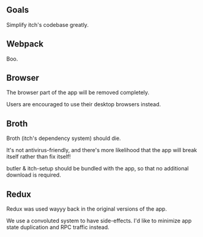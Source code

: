 
## Goals

Simplify itch's codebase greatly.

## Webpack

Boo.

## Browser

The browser part of the app will be removed completely.

Users are encouraged to use their desktop browsers instead.

## Broth

Broth (itch's dependency system) should die.

It's not antivirus-friendly, and there's more likelihood that
the app will break itself rather than fix itself!

butler & itch-setup should be bundled with the app, so that
no additional download is required.

## Redux

Redux was used wayyy back in the original versions of the app.

We use a convoluted system to have side-effects. I'd like to
minimize app state duplication and RPC traffic instead.
